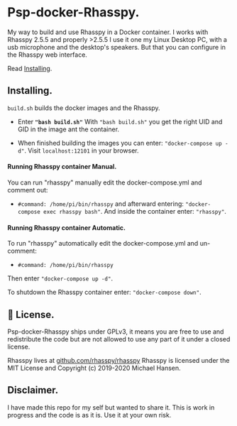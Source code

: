 
# Psp-docker-Rhasspy.

My way to build and use Rhasspy in a Docker container.
I works with Rhasspy 2.5.5 and properly >2.5.5
I use it one my Linux Desktop PC, with a usb microphone and the desktop's speakers.
But that you can configure in the Rhasspy web interface.

Read [Installing](#Installing).

## Installing.
`build.sh` builds the docker images and the Rhasspy.

  - Enter **`"bash build.sh"`**
    With `"bash build.sh"` you get the right UID and GID in the image ant the container.

- When finished building the images you can enter: `"docker-compose up -d"`.
  Visit `localhost:12101` in your browser.

#### Running Rhasspy container Manual.
You can run "rhasspy" manually edit the docker-compose.yml and comment out:
- `#command: /home/pi/bin/rhasspy`  and afterward entering: `"docker-compose exec rhasspy bash"`.
And inside the container enter: `"rhasspy"`.

#### Running Rhasspy container  Automatic.
To run "rhasspy" automatically edit the docker-compose.yml and un-comment:
- `#command: /home/pi/bin/rhasspy`

Then enter `"docker-compose up -d"`.

To shutdown the Rhasspy container enter: `"docker-compose down"`.

## 📜 License.
Psp-docker-Rhasspy ships under GPLv3, it means you are free to use and redistribute the code but are not allowed to use any part of it under a closed license.

Rhasspy lives at [github.com/rhasspy/rhasspy](https://github.com/rhasspy/rhasspy)
Rhasspy is licensed under the MIT License and Copyright (c) 2019-2020 Michael Hansen.

## Disclaimer.
I have made this repo for my self but wanted to share it.
 This is work in progress and the code is as it is.
 Use it at your own risk.
